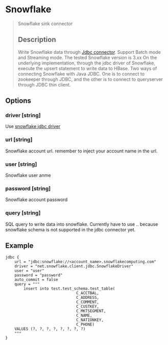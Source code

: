 # Snowflake

> Snowflake sink connector
>
> ## Description
>
> Write Snowflake data through [Jdbc connector](Jdbc.md).
> Support Batch mode and Streaming mode. The tested Snowflake version is 3.xx
> On the underlying implementation, through the jdbc driver of Snowflake, execute the upsert statement to write data to HBase.
> Two ways of connecting Snowflake with Java JDBC. One is to connect to zookeeper through JDBC, and the other is to connect to queryserver through JDBC thin client.

## Options

### driver [string]

Use [snowflake jdbc driver](https://docs.snowflake.com/en/developer-guide/jdbc/jdbc-configure)

### url [string]

Snowflake account url. remember to inject your account name in the url.

### user [string]

Snowflake user anme

### password [string]

Snowflake account password

### query [string]

SQL query to write data into snowflake. Currently have to use <database>.<schema>.<table> because snowflake schema is not supported in the jdbc connector yet.

## Example

```
jdbc {
    url = "jdbc:snowflake://<account_name>.snowflakecomputing.com"
    driver = "net.snowflake.client.jdbc.SnowflakeDriver"
    user = "user"
    password = "password"
    auto_commit = false
    query = """
        insert into test.test_schema.test_table(
                               C_ACCTBAL,
                               C_ADDRESS,
                               C_COMMENT,
                               C_CUSTKEY,
                               C_MKTSEGMENT,
                               C_NAME,
                               C_NATIONKEY,
                               C_PHONE)
    VALUES (?, ?, ?, ?, ?, ?, ?, ?)
    """
}
```

